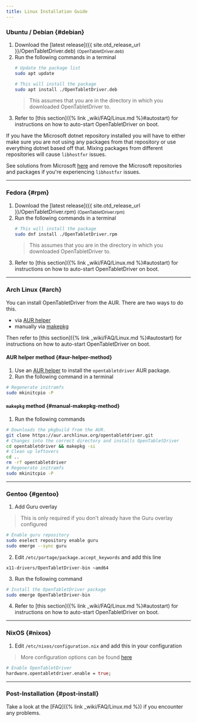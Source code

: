 ```yaml
---
title: Linux Installation Guide
---
```


### Ubuntu / Debian {#debian}
 1. Download the [latest release]({{ site.otd_release_url }}/OpenTabletDriver.deb) <small class="text-muted">(OpenTabletDriver.deb)</small>
 2. Run the following commands in a terminal
    ```bash
    # Update the package list
    sudo apt update

    # This will install the package
    sudo apt install ./OpenTabletDriver.deb
    ```
    > This assumes that you are in the directory in which you downloaded OpenTabletDriver to.
 3. Refer to [this section]({% link _wiki/FAQ/Linux.md %}#autostart) for instructions on how to auto-start OpenTabletDriver on boot.

If you have the Microsoft dotnet repository installed you will have to either make sure you are not using any packages from that repository or use everything dotnet based off that. Mixing packages from different repositories will cause `libhostfxr` issues.

See solutions from Microsoft [here](https://learn.microsoft.com/en-us/dotnet/core/install/linux-package-mixup#solutions) and remove the Microsoft repositories and packages if you're experiencing `libhostfxr` issues.

---

### Fedora {#rpm}

 1. Download the [latest release]({{ site.otd_release_url }}/OpenTabletDriver.rpm) <small class="text-muted">(OpenTabletDriver.rpm)</small>
 2. Run the following commands in a terminal
    ```bash
    # This will install the package
    sudo dnf install ./OpenTabletDriver.rpm
    ```
    > This assumes that you are in the directory in which you downloaded OpenTabletDriver to.
 3. Refer to [this section]({% link _wiki/FAQ/Linux.md %}#autostart) for instructions on how to auto-start OpenTabletDriver on boot.

---

### Arch Linux {#arch}

You can install OpenTabletDriver from the AUR. There are two ways to do this.

- via [AUR helper](#aur-helper-method)
- manually via [makepkg](#manual-makepkg-method)

Then refer to [this section]({% link _wiki/FAQ/Linux.md %}#autostart) for instructions on how to auto-start OpenTabletDriver on boot.

#### AUR helper method {#aur-helper-method}

 1. Use an [AUR helper](https://wiki.archlinux.org/title/AUR_helpers) to install the `opentabletdriver` AUR package.
 2. Run the following command in a terminal
```sh
# Regenerate initramfs
sudo mkinitcpio -P
```

#### `makepkg` method {#manual-makepkg-method}

 1. Run the following commands
```sh
# Downloads the pkgbuild from the AUR.
git clone https://aur.archlinux.org/opentabletdriver.git
# Changes into the correct directory and installs OpenTabletDriver
cd opentabletdriver && makepkg -si
# Clean up leftovers
cd ..
rm -rf opentabletdriver
# Regenerate initramfs
sudo mkinitcpio -P
```

---

### Gentoo {#gentoo}
1. Add Guru overlay
> This is only required if you don't already have the Guru overlay configured
```bash
# Enable guru repository
sudo eselect repository enable guru
sudo emerge --sync guru
```

2. Edit `/etc/portage/package.accept_keywords` and add this line
```
x11-drivers/OpenTabletDriver-bin ~amd64
```

3. Run the following command
```bash
# Install the OpenTabletDriver package
sudo emerge OpenTabletDriver-bin
```

4. Refer to [this section]({% link _wiki/FAQ/Linux.md %}#autostart) for instructions on how to auto-start OpenTabletDriver on boot.

---

### NixOS {#nixos}
1. Edit `/etc/nixos/configuration.nix` and add this in your configuration
> More configuration options can be found [here](https://search.nixos.org/options?query=opentabletdriver)
```nix
# Enable OpenTabletDriver
hardware.opentabletdriver.enable = true;
```

---

### Post-Installation {#post-install}
Take a look at the [FAQ]({% link _wiki/FAQ/Linux.md %}) if you encounter any problems.
